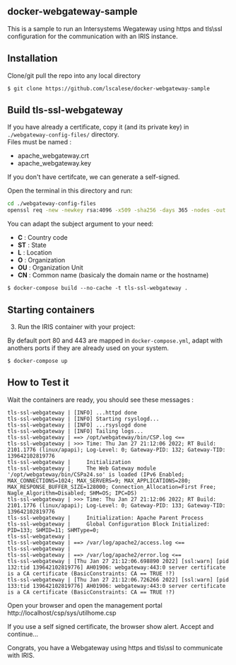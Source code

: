 ## docker-webgateway-sample

This is a sample to run an Intersystems Wegateway using https and tls\ssl configuration for the communication with an IRIS instance.  



## Installation 

Clone/git pull the repo into any local directory

```
$ git clone https://github.com/lscalese/docker-webgateway-sample
```

## Build tls-ssl-webgateway

If you have already a certificate, copy it (and its private key) in `./webgateway-config-files/` directory.  
Files must be named :  

 * apache_webgateway.crt
 * apache_webgateway.key

If you don't have certifcate, we can generate a self-signed.  

Open the terminal in this directory and run: 

```bash
cd ./webgateway-config-files
openssl req -new -newkey rsa:4096 -x509 -sha256 -days 365 -nodes -out ./apache_webgateway.crt -keyout apache_webgateway.key -subj "/C=BE/ST=Wallonia/L=Namur/O=Community/OU=IT/CN=webgateway"
```

You can adapt the subject argument to your need:  

 * **C** : Country code
 * **ST** : State
 * **L** : Location
 * **O** : Organization
 * **OU** : Organization Unit
 * **CN** : Common name (basicaly the domain name or the hostname)



```
$ docker-compose build --no-cache -t tls-ssl-webgateway .
```

## Starting containers

3. Run the IRIS container with your project:

By default port 80 and 443 are mapped in `docker-compose.yml`, adapt with anothers ports if they are already used on your system.  


```
$ docker-compose up
```

## How to Test it

Wait the containers are ready, you should see these messages : 

```
tls-ssl-webgateway | [INFO] ...httpd done
tls-ssl-webgateway | [INFO] Starting rsyslogd...
tls-ssl-webgateway | [INFO] ...rsyslogd done
tls-ssl-webgateway | [INFO] Tailing logs...
tls-ssl-webgateway | ==> /opt/webgateway/bin/CSP.log <==
tls-ssl-webgateway | >>> Time: Thu Jan 27 21:12:06 2022; RT Build: 2101.1776 (linux/apapi); Log-Level: 0; Gateway-PID: 132; Gateway-TID: 139642102819776
tls-ssl-webgateway |     Initialization
tls-ssl-webgateway |     The Web Gateway module '/opt/webgateway/bin/CSPa24.so' is loaded (IPv6 Enabled; MAX_CONNECTIONS=1024; MAX_SERVERS=9; MAX_APPLICATIONS=280; MAX_RESPONSE_BUFFER_SIZE=128000; Connection_Allocation=First Free; Nagle_Algorithm=Disabled; SHM=OS; IPC=DS)
tls-ssl-webgateway | >>> Time: Thu Jan 27 21:12:06 2022; RT Build: 2101.1776 (linux/apapi); Log-Level: 0; Gateway-PID: 133; Gateway-TID: 139642102819776
tls-ssl-webgateway |     Initialization: Apache Parent Process
tls-ssl-webgateway |     Global Configuration Block Initialized: PID=133; SHMID=11; SHMType=0;
tls-ssl-webgateway | 
tls-ssl-webgateway | ==> /var/log/apache2/access.log <==
tls-ssl-webgateway | 
tls-ssl-webgateway | ==> /var/log/apache2/error.log <==
tls-ssl-webgateway | [Thu Jan 27 21:12:06.698890 2022] [ssl:warn] [pid 132:tid 139642102819776] AH01906: webgateway:443:0 server certificate is a CA certificate (BasicConstraints: CA == TRUE !?)
tls-ssl-webgateway | [Thu Jan 27 21:12:06.726266 2022] [ssl:warn] [pid 133:tid 139642102819776] AH01906: webgateway:443:0 server certificate is a CA certificate (BasicConstraints: CA == TRUE !?)
```

Open your browser and open the management portal http://localhost/csp/sys/utilhome.csp

If you use a self signed certificate, the browser show alert.  Accept and continue...

Congrats, you have a Webgateway using https and tls\ssl to communicate with IRIS.  